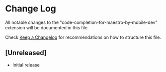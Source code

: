 # Change Log

All notable changes to the "code-completion-for-maestro-by-mobile-dev" extension will be documented in this file.

Check [Keep a Changelog](http://keepachangelog.com/) for recommendations on how to structure this file.

## [Unreleased]

- Initial release
